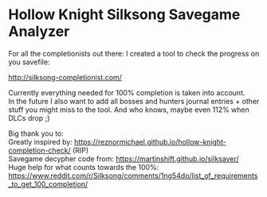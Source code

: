 # Hollow Knight Silksong Savegame Analyzer
  
For all the completionists out there: I created a tool to check the progress on you savefile:  
  
http://silksong-completionist.com/  
  
Currently everything needed for 100% completion is taken into account.  
In the future I also want to add all bosses and hunters journal entries + other stuff you might miss to the tool. And who knows, maybe even 112% when DLCs drop ;)

Big thank you to:  
Greatly inspired by: https://reznormichael.github.io/hollow-knight-completion-check/ (RIP)  
Savegame decypher code from: https://martinshift.github.io/silksaver/  
Huge help for what counts towards the 100%: https://www.reddit.com/r/Silksong/comments/1ng54do/list_of_requirements_to_get_100_completion/
